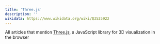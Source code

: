 ```yaml
---
title: 'Three.js'
description: ''
wikidata: https://www.wikidata.org/wiki/Q3525922
---
```


All articles that mention [Three.js](https://threejs.org/), a JavaScript library for 3D visualization in the browser
